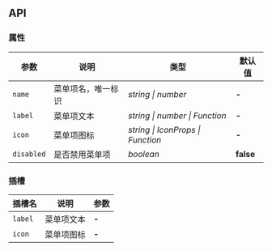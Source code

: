 ## API

### 属性

| 参数 | 说明 | 类型 | 默认值 |
| --- | --- | --- | --- |
| `name` | 菜单项名，唯一标识 | _string \| number_ | **-** |
| `label` | 菜单项文本 | _string \| number \| Function_ | **-** |
| `icon` | 菜单项图标 | _string \| IconProps \| Function_ | **-** |
| `disabled` | 是否禁用菜单项 | _boolean_ | **false** |

### 插槽

| 插槽名 | 说明 | 参数 |
| --- | --- | --- |
| `label` | 菜单项文本 | **-** |
| `icon` | 菜单项图标 | **-** |
